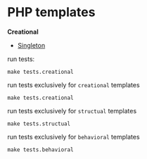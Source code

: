 # PHP templates

**Creational**  
* [Singleton](/src/Creational/Singleton/Singleton.php)

run tests:
```
make tests.creational
```
run tests exclusively for `creational` templates
```
make tests.creational
```
run tests exclusively for `structual` templates
```
make tests.structual
```
run tests exclusively for `behavioral` templates
```
make tests.behavioral
```
